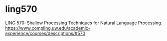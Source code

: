 # ling570
LING 570: Shallow Processing Techniques for Natural Language Processing. 
https://www.compling.uw.edu/academic-experience/courses/descriptions/#570
